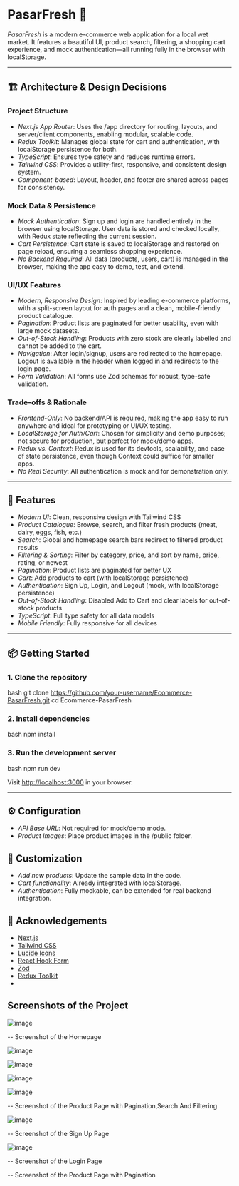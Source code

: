 # PasarFresh 🥬

*PasarFresh* is a modern e-commerce web application for a local wet market. It features a beautiful UI, product search, filtering, a shopping cart experience, and mock authentication—all running fully in the browser with localStorage.

---

## 🏗️ Architecture & Design Decisions

### Project Structure
- *Next.js App Router*: Uses the /app directory for routing, layouts, and server/client components, enabling modular, scalable code.
- *Redux Toolkit*: Manages global state for cart and authentication, with localStorage persistence for both.
- *TypeScript*: Ensures type safety and reduces runtime errors.
- *Tailwind CSS*: Provides a utility-first, responsive, and consistent design system.
- *Component-based*: Layout, header, and footer are shared across pages for consistency.

### Mock Data & Persistence
- *Mock Authentication*: Sign up and login are handled entirely in the browser using localStorage. User data is stored and checked locally, with Redux state reflecting the current session.
- *Cart Persistence*: Cart state is saved to localStorage and restored on page reload, ensuring a seamless shopping experience.
- *No Backend Required*: All data (products, users, cart) is managed in the browser, making the app easy to demo, test, and extend.

### UI/UX Features
- *Modern, Responsive Design*: Inspired by leading e-commerce platforms, with a split-screen layout for auth pages and a clean, mobile-friendly product catalogue.
- *Pagination*: Product lists are paginated for better usability, even with large mock datasets.
- *Out-of-Stock Handling*: Products with zero stock are clearly labelled and cannot be added to the cart.
- *Navigation*: After login/signup, users are redirected to the homepage. Logout is available in the header when logged in and redirects to the login page.
- *Form Validation*: All forms use Zod schemas for robust, type-safe validation.

### Trade-offs & Rationale
- *Frontend-Only*: No backend/API is required, making the app easy to run anywhere and ideal for prototyping or UI/UX testing.
- *LocalStorage for Auth/Cart*: Chosen for simplicity and demo purposes; not secure for production, but perfect for mock/demo apps.
- *Redux vs. Context*: Redux is used for its devtools, scalability, and ease of state persistence, even though Context could suffice for smaller apps.
- *No Real Security*: All authentication is mock and for demonstration only.

---

## 🚀 Features

- *Modern UI*: Clean, responsive design with Tailwind CSS
- *Product Catalogue*: Browse, search, and filter fresh products (meat, dairy, eggs, fish, etc.)
- *Search*: Global and homepage search bars redirect to filtered product results
- *Filtering & Sorting*: Filter by category, price, and sort by name, price, rating, or newest
- *Pagination*: Product lists are paginated for better UX
- *Cart*: Add products to cart (with localStorage persistence)
- *Authentication*: Sign Up, Login, and Logout (mock, with localStorage persistence)
- *Out-of-Stock Handling*: Disabled Add to Cart and clear labels for out-of-stock products
- *TypeScript*: Full type safety for all data models
- *Mobile Friendly*: Fully responsive for all devices

---

## 📦 Getting Started

### 1. Clone the repository

bash
git clone https://github.com/your-username/Ecommerce-PasarFresh.git
cd Ecommerce-PasarFresh


### 2. Install dependencies

bash
npm install


### 3. Run the development server

bash
npm run dev


Visit [http://localhost:3000](http://localhost:3000) in your browser.

---

## ⚙️ Configuration

- *API Base URL*: Not required for mock/demo mode.
- *Product Images*: Place product images in the /public folder.

## 📝 Customization

- *Add new products*: Update the sample data in the code.
- *Cart functionality*: Already integrated with localStorage.
- *Authentication*: Fully mockable, can be extended for real backend integration.

## 🙏 Acknowledgements

- [Next.js](https://nextjs.org/)
- [Tailwind CSS](https://tailwindcss.com/)
- [Lucide Icons](https://lucide.dev/)
- [React Hook Form](https://react-hook-form.com/)
- [Zod](https://zod.dev/)
- [Redux Toolkit](https://redux-toolkit.js.org/)
- 

## Screenshots of the Project

![image](https://github.com/user-attachments/assets/f2241813-3ae4-4854-ab11-525c040f0183)

-- Screenshot of the Homepage

![image](https://github.com/user-attachments/assets/634820cb-dedf-4ec7-994d-771bca06d9f0)

![image](https://github.com/user-attachments/assets/bba39834-67f9-4c02-b4a2-220e397f2373)

![image](https://github.com/user-attachments/assets/5f3e2d67-0746-4c8f-a7fe-1deb9156313e)

![image](https://github.com/user-attachments/assets/8f575a98-f2fb-4691-bc49-2e7cec812590)

-- Screenshot of the Product Page with Pagination,Search And Filtering


![image](https://github.com/user-attachments/assets/4733e726-8b84-44ec-bccc-5f3b981c0fb0)

-- Screenshot of the Sign Up Page

![image](https://github.com/user-attachments/assets/c5c4395f-47a4-434c-ba71-9c3f76edbf9e)

-- Screenshot of the Login Page



-- Screenshot of the Product Page with Pagination

 








